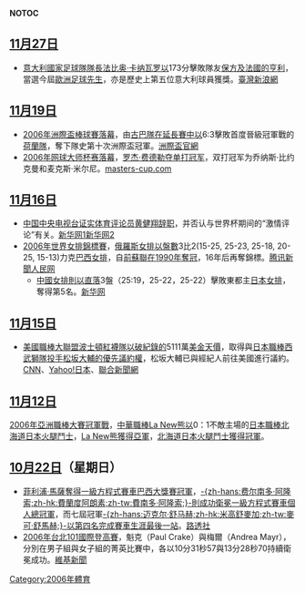__NOTOC__

## [11月27日](../Page/11月27日.md "wikilink")

  - [意大利國家足球隊隊長](../Page/意大利國家足球隊.md "wikilink")[法比奥·卡纳瓦罗以](../Page/法比奥·卡纳瓦罗.md "wikilink")173分擊敗隊友[保方及法國的](../Page/保方.md "wikilink")[亨利](../Page/蒂埃里·亨利.md "wikilink")，當選今屆[歐洲足球先生](../Page/歐洲足球先生.md "wikilink")，亦是歷史上第五位意大利球員獲獎。[臺灣新浪網](http://news.sina.com.tw/sports/mingpao/cn/2006-11-28/051712214779.shtml)

## [11月19日](../Page/11月19日.md "wikilink")

  - [2006年洲際盃棒球賽落幕](../Page/2006年洲際盃棒球賽.md "wikilink")，由[古巴隊在延長賽中以](../Page/古巴棒球代表隊.md "wikilink")6:3擊敗首度晉級冠軍戰的[荷蘭隊](../Page/荷蘭棒球代表隊.md "wikilink")，奪下隊史第十次洲際盃冠軍。[洲際盃官網](http://sports.yam.com/special/ic2006/show.php?id=0000089226)
  - [2006年网球大师杯赛落幕](../Page/2006年网球大师杯赛.md "wikilink")，[罗杰·费德勒夺单打冠军](../Page/罗杰·费德勒.md "wikilink")，双打冠军为乔纳斯·比约克曼和麦克斯·米尔尼。[masters-cup.com](http://www.masters-cup.com/1/results/)

## [11月16日](../Page/11月16日.md "wikilink")

  - [中国中央电视台证实体育评论员](../Page/中国中央电视台.md "wikilink")[黄健翔辞职](../Page/黄健翔.md "wikilink")，并否认与世界杯期间的“激情评论”有关。[新华网1](https://web.archive.org/web/20061203062907/http://news3.xinhuanet.com/sports/2006-11/16/content_5337328.htm)[新华网2](https://web.archive.org/web/20061203062919/http://news3.xinhuanet.com/sports/2006-11/16/content_5337667.htm)
  - [2006年](../Page/2006年.md "wikilink")[世界女排錦標賽](../Page/世界排球錦標賽.md "wikilink")，[俄羅斯女排以盤數](../Page/俄羅斯.md "wikilink")3比2(15-25,
    25-23, 25-18, 20-25,
    15-13)力克[巴西女排](../Page/巴西.md "wikilink")，自[前蘇聯在](../Page/前蘇聯.md "wikilink")[1990年奪冠](../Page/1990年.md "wikilink")，16年后再奪錦標。[腾讯新聞](http://news.qq.com/a/20061116/002878.htm)[人民网](http://sports.people.com.cn/GB/31928/32032/73379/73381/5051300.html)
      - [中國女排則以直落](../Page/中國女排.md "wikilink")3盤（25:19，25-22，25-22）擊敗東都主[日本女排](../Page/日本.md "wikilink")，奪得第5名。[新华网](http://news.xinhuanet.com/sports/2006-11/16/content_5339239.htm)

## [11月15日](../Page/11月15日.md "wikilink")

  - [美國職棒大聯盟](../Page/美國職棒大聯盟.md "wikilink")[波士頓紅襪隊以破紀錄的](../Page/波士頓紅襪.md "wikilink")5111萬[美金天價](../Page/美金.md "wikilink")，取得與[日本職棒](../Page/日本職棒.md "wikilink")[西武獅隊投手](../Page/西武獅.md "wikilink")[松坂大輔的優先議約權](../Page/松坂大輔.md "wikilink")，松坂大輔已與經紀人前往美國進行議約。[CNN](http://edition.cnn.com/2006/SPORT/11/14/baseball.matsuzaka.ap/index.html)、[Yahoo\!日本](https://web.archive.org/web/20061115081431/http://headlines.yahoo.co.jp/hl?a=20061115-00000015-san-spo)、[聯合新聞網](http://udn.com/NEWS/SPORTS/SPO1/3604974.shtml)

## [11月12日](../Page/11月12日.md "wikilink")

[2006年亞洲職棒大賽冠軍戰](../Page/2006年亞洲職棒大賽.md "wikilink")，[中華職棒](../Page/中華職棒.md "wikilink")[La
New熊以](../Page/La_New熊.md "wikilink")0：1不敵主場的[日本職棒](../Page/日本職棒.md "wikilink")[北海道日本火腿鬥士](../Page/北海道日本火腿鬥士.md "wikilink")，[La
New熊獲得亞軍](../Page/La_New熊.md "wikilink")，[北海道日本火腿鬥士獲得冠軍](../Page/北海道日本火腿鬥士.md "wikilink")。

## [10月22日](../Page/10月22日.md "wikilink")（星期日）

  - [菲利浦·馬薩奪得](../Page/菲利浦·馬薩.md "wikilink")[一級方程式賽車](../Page/一級方程式賽車.md "wikilink")[巴西大獎賽冠軍](../Page/巴西大獎賽.md "wikilink")，[-{zh-hans:费尔南多·阿隆索;zh-hk:費蘭度阿朗素;zh-tw:費南多·阿隆索;}-則成功衛冕](../Page/费尔南多·阿隆索.md "wikilink")[一級方程式賽車個人總冠軍](../Page/一級方程式賽車.md "wikilink")，而七屆冠軍[-{zh-hans:迈克尔·舒马赫;zh-hk:米高舒麥加;zh-tw:麥可·舒馬赫;}-以第四名完成賽車生涯最後一站](../Page/迈克尔·舒马赫.md "wikilink")。[路透社](http://hk.sports.yahoo.com/061022/61/1v2a0.html)
  - [2006年](../Page/2006年.md "wikilink")[台北101國際登高賽](../Page/台北101國際登高賽.md "wikilink")，魁克（Paul
    Crake）與梅爾（Andrea
    Mayr），分別在男子組與女子組的菁英比賽中，各以10分31秒57與13分28秒70持續衛冕成功。[維基新聞](../Page/n:2006台北101登高_在世界之最發揮極限.md "wikilink")

[Category:2006年體育](https://zh.wikipedia.org/wiki/Category:2006年體育 "wikilink")